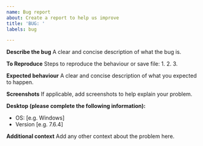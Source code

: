 ```yaml
---
name: Bug report
about: Create a report to help us improve
title: 'BUG: '
labels: bug

---
```


**Describe the bug**
A clear and concise description of what the bug is.

**To Reproduce**
Steps to reproduce the behaviour or save file:
1. 
2. 
3. 

**Expected behaviour**
A clear and concise description of what you expected to happen.

**Screenshots**
If applicable, add screenshots to help explain your problem.

**Desktop (please complete the following information):**
 - OS: [e.g. Windows]
 - Version [e.g. 7.6.4]

**Additional context**
Add any other context about the problem here.
